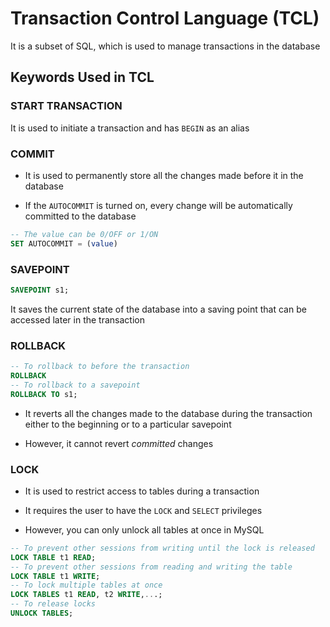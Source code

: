 # Transaction Control Language (TCL)

It is a subset of SQL, which is used to manage transactions in the database

## Keywords Used in TCL

### START TRANSACTION

It is used to initiate a transaction and has ```BEGIN``` as an alias

### COMMIT

- It is used to permanently store all the changes made before it in the database

- If the ```AUTOCOMMIT``` is turned on, every change will be automatically committed
to the database

```SQL
-- The value can be 0/OFF or 1/ON
SET AUTOCOMMIT = (value)
```

### SAVEPOINT

```SQL
SAVEPOINT s1;
```

It saves the current state of the database into a saving point that can be accessed
later in the transaction

### ROLLBACK

```SQL
-- To rollback to before the transaction
ROLLBACK
-- To rollback to a savepoint
ROLLBACK TO s1;
```

- It reverts all the changes made to the database during the transaction either to
the beginning or to a particular savepoint

- However, it cannot revert *committed* changes

### LOCK

- It is used to restrict access to tables during a transaction

- It requires the user to have the ```LOCK``` and ```SELECT``` privileges

- However, you can only unlock all tables at once in MySQL

```SQL
-- To prevent other sessions from writing until the lock is released
LOCK TABLE t1 READ;
-- To prevent other sessions from reading and writing the table
LOCK TABLE t1 WRITE;
-- To lock multiple tables at once
LOCK TABLES t1 READ, t2 WRITE,...;
-- To release locks
UNLOCK TABLES;
```
